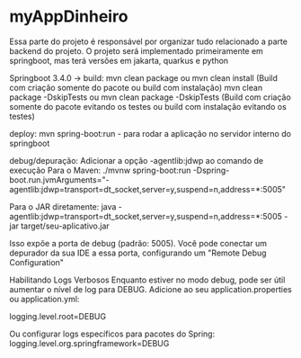# myAppDinheiro
Essa parte do projeto é responsável por organizar tudo relacionado a parte backend do projeto. O projeto será implementado primeiramente em springboot, mas terá versões em jakarta, quarkus e python

Springboot
3.4.0 -> 
build: 
mvn clean package ou mvn clean install (Build com criação somente do pacote ou build com instalação)
mvn clean package -DskipTests ou mvn clean package -DskipTests (Build com criação somente do pacote evitando os testes ou build com instalação evitando os testes)


deploy:
mvn spring-boot:run - para rodar a aplicação no servidor interno do springboot


debug/depuração:
Adicionar a opção -agentlib:jdwp ao comando de execução
Para o Maven: ./mvnw spring-boot:run -Dspring-boot.run.jvmArguments="-agentlib:jdwp=transport=dt_socket,server=y,suspend=n,address=*:5005"


Para o JAR diretamente: java -agentlib:jdwp=transport=dt_socket,server=y,suspend=n,address=*:5005 -jar target/seu-aplicativo.jar


Isso expõe a porta de debug (padrão: 5005). Você pode conectar um depurador da sua IDE a essa porta, configurando um "Remote Debug Configuration"


Habilitando Logs Verbosos
Enquanto estiver no modo debug, pode ser útil aumentar o nível de log para DEBUG. Adicione ao seu application.properties ou application.yml:

logging.level.root=DEBUG


Ou configurar logs específicos para pacotes do Spring: logging.level.org.springframework=DEBUG